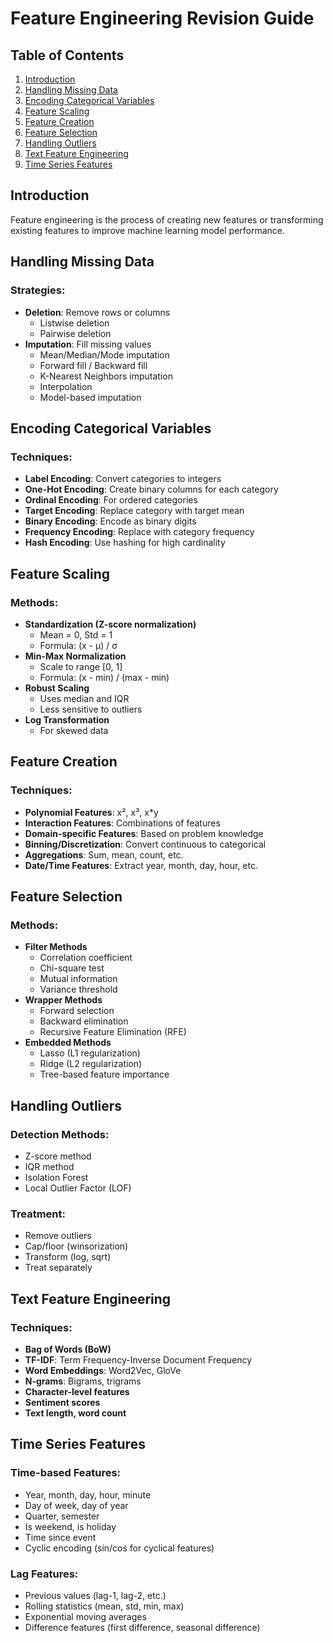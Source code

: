 # Feature Engineering Revision Guide

## Table of Contents
1. [Introduction](#introduction)
2. [Handling Missing Data](#handling-missing-data)
3. [Encoding Categorical Variables](#encoding-categorical-variables)
4. [Feature Scaling](#feature-scaling)
5. [Feature Creation](#feature-creation)
6. [Feature Selection](#feature-selection)
7. [Handling Outliers](#handling-outliers)
8. [Text Feature Engineering](#text-feature-engineering)
9. [Time Series Features](#time-series-features)

## Introduction
Feature engineering is the process of creating new features or transforming existing features to improve machine learning model performance.

## Handling Missing Data
### Strategies:
- **Deletion**: Remove rows or columns
  - Listwise deletion
  - Pairwise deletion
- **Imputation**: Fill missing values
  - Mean/Median/Mode imputation
  - Forward fill / Backward fill
  - K-Nearest Neighbors imputation
  - Interpolation
  - Model-based imputation

## Encoding Categorical Variables
### Techniques:
- **Label Encoding**: Convert categories to integers
- **One-Hot Encoding**: Create binary columns for each category
- **Ordinal Encoding**: For ordered categories
- **Target Encoding**: Replace category with target mean
- **Binary Encoding**: Encode as binary digits
- **Frequency Encoding**: Replace with category frequency
- **Hash Encoding**: Use hashing for high cardinality

## Feature Scaling
### Methods:
- **Standardization (Z-score normalization)**
  - Mean = 0, Std = 1
  - Formula: (x - μ) / σ
- **Min-Max Normalization**
  - Scale to range [0, 1]
  - Formula: (x - min) / (max - min)
- **Robust Scaling**
  - Uses median and IQR
  - Less sensitive to outliers
- **Log Transformation**
  - For skewed data

## Feature Creation
### Techniques:
- **Polynomial Features**: x², x³, x*y
- **Interaction Features**: Combinations of features
- **Domain-specific Features**: Based on problem knowledge
- **Binning/Discretization**: Convert continuous to categorical
- **Aggregations**: Sum, mean, count, etc.
- **Date/Time Features**: Extract year, month, day, hour, etc.

## Feature Selection
### Methods:
- **Filter Methods**
  - Correlation coefficient
  - Chi-square test
  - Mutual information
  - Variance threshold
- **Wrapper Methods**
  - Forward selection
  - Backward elimination
  - Recursive Feature Elimination (RFE)
- **Embedded Methods**
  - Lasso (L1 regularization)
  - Ridge (L2 regularization)
  - Tree-based feature importance

## Handling Outliers
### Detection Methods:
- Z-score method
- IQR method
- Isolation Forest
- Local Outlier Factor (LOF)

### Treatment:
- Remove outliers
- Cap/floor (winsorization)
- Transform (log, sqrt)
- Treat separately

## Text Feature Engineering
### Techniques:
- **Bag of Words (BoW)**
- **TF-IDF**: Term Frequency-Inverse Document Frequency
- **Word Embeddings**: Word2Vec, GloVe
- **N-grams**: Bigrams, trigrams
- **Character-level features**
- **Sentiment scores**
- **Text length, word count**

## Time Series Features
### Time-based Features:
- Year, month, day, hour, minute
- Day of week, day of year
- Quarter, semester
- Is weekend, is holiday
- Time since event
- Cyclic encoding (sin/cos for cyclical features)

### Lag Features:
- Previous values (lag-1, lag-2, etc.)
- Rolling statistics (mean, std, min, max)
- Exponential moving averages
- Difference features (first difference, seasonal difference)
